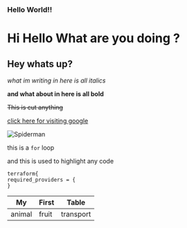 ### Hello World!!
# Hi Hello What are you doing ?
## Hey whats up?

_what im writing in here is all italics_

**and what about in here is all bold**

~~This is cut anything~~

[click here for visiting google](https://www.google.com "google")

![Spiderman](https://learncodeonline.in/mascot.png)

this is a `for` loop

and this is used to highlight any code
```
terraform{
required_providers = {
}
```

|My|First|Table|
|---|---|---|
|animal|fruit|transport|
